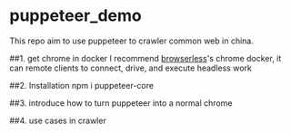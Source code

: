 # puppeteer_demo
This repo aim to use puppeteer to crawler common web in china.

##1. get chrome in docker
I recommend [browserless](https://github.com/browserless/chrome)'s chrome docker, it can remote clients to connect, drive, and execute headless work

##2. Installation
    npm i puppeteer-core

##3. introduce how to turn puppeteer into a normal chrome

##4. use cases in crawler



